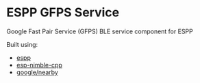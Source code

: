 # ESPP GFPS Service

Google Fast Pair Service (GFPS) BLE service component for ESPP

Built using:
* [espp](https://github.com/esp-cpp/espp)
* [esp-nimble-cpp](https://github.com/h2zero/esp-nimble-cpp)
* [google/nearby](https://github.com/google/nearby)

